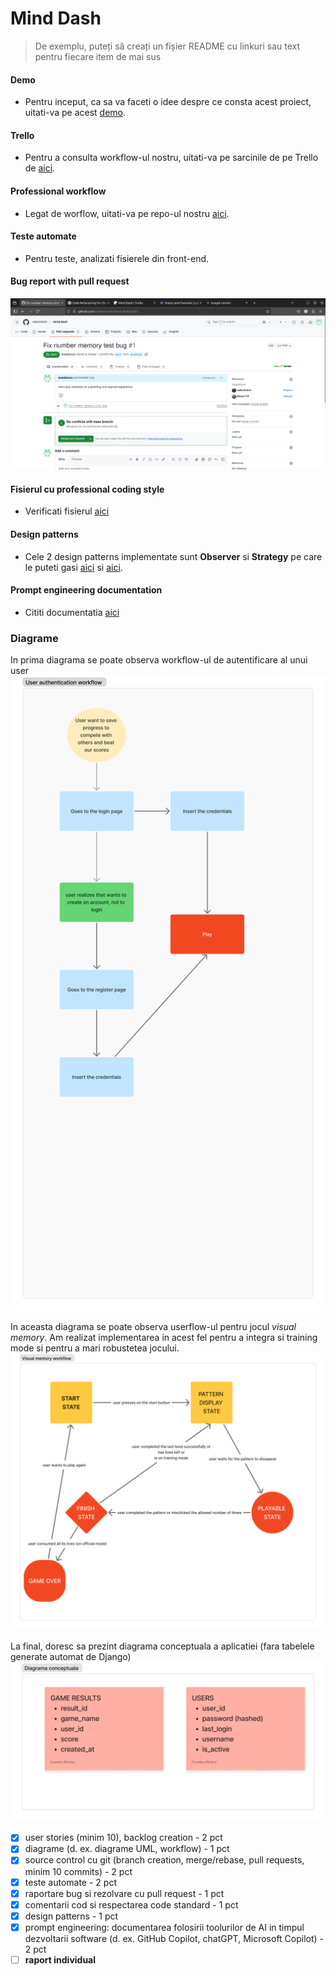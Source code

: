 # Mind Dash

> De exemplu, puteți să creați un fișier README cu linkuri sau text pentru fiecare item de mai sus

#### Demo
- Pentru inceput, ca sa va faceti o idee despre ce consta acest proiect, uitati-va pe acest [demo](https://drive.google.com/file/d/1uwFgXXumnoubq2LGNEiiFmS07GvjfJaA/view?usp=drive_link).

#### Trello
- Pentru a consulta workflow-ul nostru, uitati-va pe sarcinile de pe Trello de [aici](https://trello.com/b/vMwyKZ0d/mind-dash).

#### Professional workflow
- Legat de worflow, uitati-va pe repo-ul nostru [aici](https://github.com/radiantstork/mind-dash/commits/main/).

#### Teste automate
- Pentru teste, analizati fisierele din front-end.

#### Bug report with pull request
![](./images/pull_request_for_bug.png)


#### Fisierul cu professional coding style
- Verificati fisierul [aici](./client/src/pages/TimePerceptionTest/TimePerceptionTest.tsx)

#### Design patterns
- Cele 2 design patterns implementate sunt **Observer** si **Strategy** pe care le puteti gasi [aici](./client/src/pages/TimePerceptionTest/TimePerceptionTest.tsx) si [aici](./client/src/components/Score.ts).

#### Prompt engineering documentation
- Cititi documentatia [aici](./promt_engineering_documentation.pdf)


### Diagrame
In prima diagrama se poate observa workflow-ul de autentificare al unui user
![](./images/auth_workflow.png)

In aceasta diagrama se poate observa userflow-ul pentru jocul *visual memory*. Am realizat implementarea in acest fel pentru a integra si training mode si pentru a mari robustetea jocului.
![](./images/visual_memory_workflow.png)

La final, doresc sa prezint diagrama conceptuala a aplicatiei (fara tabelele generate automat de Django)
![](./images/database_diagram.png)



- [x] user stories (minim 10), backlog creation - 2 pct
- [x] diagrame (d. ex. diagrame UML, workflow) - 1 pct
- [x] source control cu git (branch creation, merge/rebase, pull requests, minim 10 commits) - 2 pct
- [x] teste automate - 2 pct
- [x] raportare bug si rezolvare cu pull request - 1 pct
- [x] comentarii cod si respectarea code standard - 1 pct
- [x] design patterns - 1 pct
- [x] prompt engineering: documentarea folosirii toolurilor de AI in timpul dezvoltarii software (d. ex. GitHub Copilot, chatGPT, Microsoft Copilot) - 2 pct
- [ ] **raport individual**
